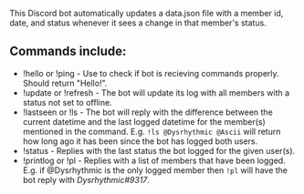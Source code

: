 This Discord bot automatically updates a data.json file with a member id, date, and status whenever it sees a change in that member's status.

## Commands include:
* !hello or !ping - Use to check if bot is recieving commands properly. Should return "Hello!".
* !update or !refresh - The bot will update its log with all members with a status not set to offline.
* !lastseen or !ls - The bot will reply with the difference between the current datetime and the last logged datetime for the member(s) mentioned in the command. E.g. `!ls @Dysrhythmic @Ascii` will return how long ago it has been since the bot has logged both users.
* !status - Replies with the last status the bot logged for the given user(s).
* !printlog or !pl - Replies with a list of members that have been logged. E.g. if @Dysrhythmic is the only logged member then `!pl` will have the bot reply with *Dysrhythmic#9317*.